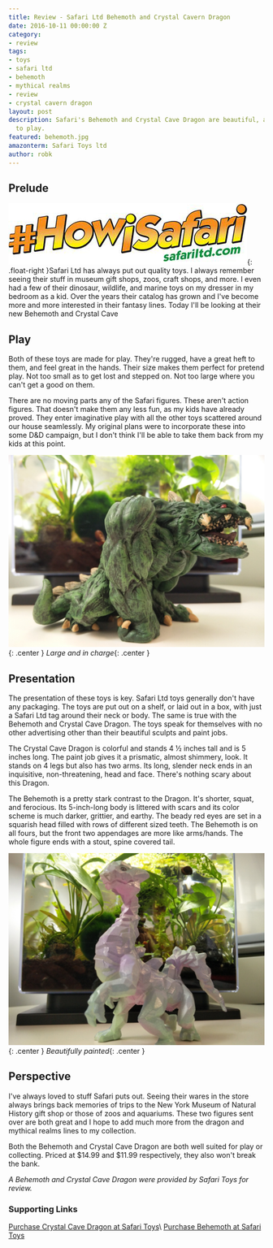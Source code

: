 ```yaml
---
title: Review - Safari Ltd Behemoth and Crystal Cavern Dragon
date: 2016-10-11 00:00:00 Z
category:
- review
tags:
- toys
- safari ltd
- behemoth
- mythical realms
- review
- crystal cavern dragon
layout: post
description: Safari's Behemoth and Crystal Cave Dragon are beautiful, and are made
  to play.
featured: behemoth.jpg
amazonterm: Safari Toys ltd
author: robk
---
```


<h2>Prelude</h2>

![How I Safari](/images/safaritoys/howisafari.jpg){: .float-right }Safari Ltd has always put out quality toys. I always remember seeing their stuff in museum gift shops, zoos, craft shops, and more. I even had a few of their dinosaur, wildlife, and marine toys on my dresser in my bedroom as a kid. Over the years their catalog has grown and I've become more and more interested in their fantasy lines. Today I'll be looking at their new Behemoth and Crystal Cave

<h2>Play</h2>

Both of these toys are made for play. They're rugged, have a great heft to them, and feel great in the hands. Their size makes them perfect for pretend play. Not too small as to get lost and stepped on. Not too large where you can't get a good on them.

There are no moving parts any of the Safari figures. These aren't action figures. That doesn't make them any less fun, as my kids have already proved. They enter imaginative play with all the other toys scattered around our house seamlessly. My original plans were to incorporate these into some D&D campaign, but I don't think I'll be able to take them back from my kids at this point.

![Behemoth](/images/safaritoys/behemothown.jpg){: .center }
*Large and in charge*{: .center }

<h2>Presentation</h2>

The presentation of these toys is key. Safari Ltd toys generally don't have any packaging. The toys are put out on a shelf, or laid out in a box, with just a Safari Ltd tag around their neck or body. The same is true with the Behemoth and Crystal Cave Dragon. The toys speak for themselves with no other advertising other than their beautiful sculpts and paint jobs.

The Crystal Cave Dragon is colorful and stands 4 ½ inches tall and is 5 inches long. The paint job gives it a prismatic, almost shimmery, look. It stands on 4 legs but also has two arms. Its long, slender neck ends in an inquisitive, non-threatening, head and face. There's nothing scary about this Dragon.

The Behemoth is a pretty stark contrast to the Dragon. It's shorter, squat, and ferocious. Its 5-inch-long body is littered with scars and its color scheme is much darker, grittier, and earthy. The beady red eyes are set in a squarish head filled with rows of different sized teeth. The Behemoth is on all fours, but the front two appendages are more like arms/hands. The whole figure ends with a stout, spine covered tail.

![Crystal Cave Dragon](/images/safaritoys/crystaldragonown.jpg){: .center }
*Beautifully painted*{: .center }

<h2>Perspective</h2>

I've always loved to stuff Safari puts out. Seeing their wares in the store always brings back memories of trips to the New York Museum of Natural History gift shop or those of zoos and aquariums. These two figures sent over are both great and I hope to add much more from the dragon and mythical realms lines to my collection.

Both the Behemoth and Crystal Cave Dragon are both well suited for play or collecting. Priced at $14.99 and $11.99 respectively, they also won't break the bank.

*A Behemoth and Crystal Cave Dragon were provided by Safari Toys for review.*

<h3>Supporting Links</h3>

[Purchase Crystal Cave Dragon at Safari Toys](https://www.safariltd.com/crystal-cavern-dragon)\\
[Purchase Behemoth at Safari Toys](https://www.safariltd.com/behemoth)
